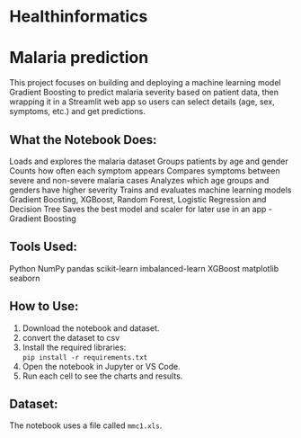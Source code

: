 # Healthinformatics

# Malaria prediction

This project focuses on building and deploying a machine learning model Gradient Boosting to predict malaria severity 
based on patient data, then wrapping it in a Streamlit web app so users can select details (age, sex, symptoms, etc.) 
and get predictions.

## What the Notebook Does:

Loads and explores the malaria dataset
Groups patients by age and gender
Counts how often each symptom appears
Compares symptoms between severe and non-severe malaria cases
Analyzes which age groups and genders have higher severity
Trains and evaluates machine learning models Gradient Boosting, XGBoost, Random Forest, Logistic Regression and Decision Tree
Saves the best model and scaler for later use in an app - Gradient Boosting

## Tools Used:
Python
NumPy
pandas
scikit-learn
imbalanced-learn
XGBoost
matplotlib
seaborn

## How to Use:

1. Download the notebook and dataset.
2. convert the dataset to csv
3. Install the required libraries:  
   `pip install -r requirements.txt`
4. Open the notebook in Jupyter or VS Code.
5. Run each cell to see the charts and results.

## Dataset:

The notebook uses a file called `mmc1.xls`. 
